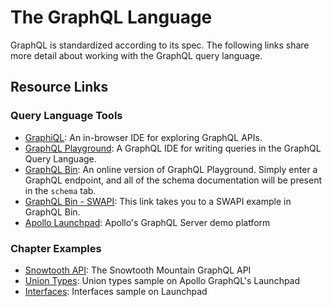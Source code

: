 The GraphQL Language
==================
GraphQL is standardized according to its spec. The following links share more detail about working with the GraphQL query language.

Resource Links
----

### Query Language Tools
* [GraphiQL](https://github.com/graphql/graphiql): An in-browser IDE for exploring GraphQL APIs.
* [GraphQL Playground](https://github.com/prismagraphql/graphql-playground): A GraphQL IDE for writing queries in the GraphQL Query Language.
* [GraphQL Bin](https://www.graphqlbin.com/v2/new): An online version of GraphQL Playground. Simply enter a GraphQL endpoint, and all of the schema documentation will be present in the `schema` tab. 
* [GraphQL Bin - SWAPI](https://www.graphqlbin.com/RVIn): This link takes you to a SWAPI example in GraphQL Bin.
* [Apollo Launchpad](https://launchpad.graphql.com/new): Apollo's GraphQL Server demo platform

### Chapter Examples
* [Snowtooth API](http://snowtooth.herokuapp.com): The Snowtooth Mountain GraphQL API
* [Union Types](https://launchpad.graphql.com/r94qxj5q4n): Union types sample on Apollo GraphQL's Launchpad
* [Interfaces](https://launchpad.graphql.com/j8r375km3p): Interfaces sample on Launchpad